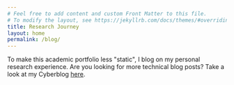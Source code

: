 ```yaml
---
# Feel free to add content and custom Front Matter to this file.
# To modify the layout, see https://jekyllrb.com/docs/themes/#overriding-theme-defaults
title: Research Journey
layout: home
permalink: /blog/
---
```

 
 To make this academic portfolio less "static", I blog on my personal research experience. Are you looking for more technical blog posts? Take a look at my Cyberblog [here](https://bruteforcemisa.github.io/hackermouses-guide-through-cyberspace/).